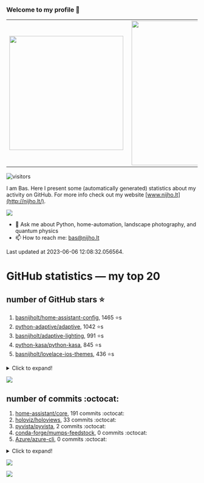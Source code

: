 ### Welcome to my profile 👋

<center>
  <table>
    <tr>
        <td><img width="300px" align="left" src="https://github-readme-stats.vercel.app/api/top-langs/?username=basnijholt&hide=TeX,Jupyter%20Notebook&layout=compact&theme=radical" /></td>
        <td><img align='right' src="https://github-readme-stats.vercel.app/api?username=basnijholt&show_icons=true&theme=radical" width="380"></td>
    </tr>
  </table>
</center>

![visitors](https://visitor-badge.glitch.me/badge?page_id=basnijholt.visitor-badge)

I am Bas. Here I present some (automatically generated) statistics about my activity on GitHub. For more info check out my website [www.nijho.lt](http://nijho.lt/).

![](https://www.nijho.lt/authors/admin/avatar_hu9e60e4b9bc120dfb6a666009f2878da6_182107_250x250_fill_q90_lanczos_center.jpg)

- 💬 Ask me about Python, home-automation, landscape photography, and quantum physics
- 📫 How to reach me: bas@nijho.lt

Last updated at 2023-06-06 12:08:32.056564.

# GitHub statistics — my top 20

## number of GitHub stars ⭐️

1. [basnijholt/home-assistant-config](https://github.com/basnijholt/home-assistant-config/), 1465 ⭐️s
2. [python-adaptive/adaptive](https://github.com/python-adaptive/adaptive/), 1042 ⭐️s
3. [basnijholt/adaptive-lighting](https://github.com/basnijholt/adaptive-lighting/), 991 ⭐️s
4. [python-kasa/python-kasa](https://github.com/python-kasa/python-kasa/), 845 ⭐️s
5. [basnijholt/lovelace-ios-themes](https://github.com/basnijholt/lovelace-ios-themes/), 436 ⭐️s
<details><summary>Click to expand!</summary>

6. [basnijholt/lovelace-ios-dark-mode-theme](https://github.com/basnijholt/lovelace-ios-dark-mode-theme/), 411 ⭐️s
7. [basnijholt/miflora](https://github.com/basnijholt/miflora/), 360 ⭐️s
8. [basnijholt/rsync-time-machine.py](https://github.com/basnijholt/rsync-time-machine.py/), 298 ⭐️s
9. [topocm/topocm_content](https://github.com/topocm/topocm_content/), 240 ⭐️s
10. [basnijholt/home-assistant-streamdeck-yaml](https://github.com/basnijholt/home-assistant-streamdeck-yaml/), 109 ⭐️s
11. [basnijholt/home-assistant-macbook-touch-bar](https://github.com/basnijholt/home-assistant-macbook-touch-bar/), 92 ⭐️s
12. [kwant-project/kwant](https://github.com/kwant-project/kwant/), 73 ⭐️s
13. [basnijholt/markdown-code-runner](https://github.com/basnijholt/markdown-code-runner/), 70 ⭐️s
14. [basnijholt/home-assistant-streamdeck-yaml-addon](https://github.com/basnijholt/home-assistant-streamdeck-yaml-addon/), 43 ⭐️s
15. [basnijholt/aiokef](https://github.com/basnijholt/aiokef/), 29 ⭐️s
16. [basnijholt/thesis-cover](https://github.com/basnijholt/thesis-cover/), 25 ⭐️s
17. [basnijholt/instacron](https://github.com/basnijholt/instacron/), 19 ⭐️s
18. [basnijholt/adaptive-scheduler](https://github.com/basnijholt/adaptive-scheduler/), 17 ⭐️s
19. [basnijholt/addon-otmonitor](https://github.com/basnijholt/addon-otmonitor/), 14 ⭐️s
20. [kwant-project/kwant-tutorial-2016](https://github.com/kwant-project/kwant-tutorial-2016/), 13 ⭐️s

</details>

![](https://github.com/basnijholt/basnijholt/raw/main/stars_over_time.png)

## number of commits :octocat:

1. [home-assistant/core](https://github.com/home-assistant/core/), 191 commits :octocat:
2. [holoviz/holoviews](https://github.com/holoviz/holoviews/), 33 commits :octocat:
3. [pyvista/pyvista](https://github.com/pyvista/pyvista/), 2 commits :octocat:
4. [conda-forge/mumps-feedstock](https://github.com/conda-forge/mumps-feedstock/), 0 commits :octocat:
5. [Azure/azure-cli](https://github.com/Azure/azure-cli/), 0 commits :octocat:
<details><summary>Click to expand!</summary>

6. [numpy/numpy](https://github.com/numpy/numpy/), 0 commits :octocat:
7. [dask/dask-drmaa](https://github.com/dask/dask-drmaa/), 0 commits :octocat:
8. [Electron-Cash/electrum-locale](https://github.com/Electron-Cash/electrum-locale/), 0 commits :octocat:
9. [basnijholt/net-worth-tracker](https://github.com/basnijholt/net-worth-tracker/), 0 commits :octocat:
10. [basnijholt/fileup](https://github.com/basnijholt/fileup/), 0 commits :octocat:
11. [rougier/freetype-py](https://github.com/rougier/freetype-py/), 0 commits :octocat:
12. [kwant-project/kwant-tutorial-2016](https://github.com/kwant-project/kwant-tutorial-2016/), 0 commits :octocat:
13. [conda-forge/jupyter_cms-feedstock](https://github.com/conda-forge/jupyter_cms-feedstock/), 0 commits :octocat:
14. [conda-forge/fenics-feedstock](https://github.com/conda-forge/fenics-feedstock/), 0 commits :octocat:
15. [basnijholt/shortjunction](https://github.com/basnijholt/shortjunction/), 0 commits :octocat:
16. [SchedMD/slurm](https://github.com/SchedMD/slurm/), 0 commits :octocat:
17. [eddy-ojb/holoviews-contrib](https://github.com/eddy-ojb/holoviews-contrib/), 0 commits :octocat:
18. [nipype/pydra-tutorial](https://github.com/nipype/pydra-tutorial/), 0 commits :octocat:
19. [PyTables/pytables.github.com](https://github.com/PyTables/pytables.github.com/), 0 commits :octocat:
20. [basnijholt/azure-singularity-agent](https://github.com/basnijholt/azure-singularity-agent/), 0 commits :octocat:

</details>

![](https://github.com/basnijholt/basnijholt/raw/main/commits_per_hour.png)

![](https://github.com/basnijholt/basnijholt/raw/main/commits_per_weekday.png)

